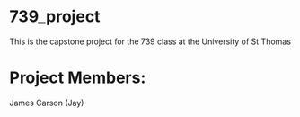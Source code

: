 # 739_project
This is the capstone project for the 739 class at the University of St Thomas

Project Members:
================
James Carson (Jay)
